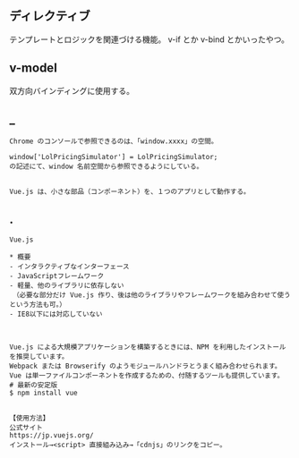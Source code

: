 ## ディレクティブ
テンプレートとロジックを関連づける機能。
v-if とか v-bind とかいったやつ。



## v-model
双方向バインディングに使用する。



## _
```
Chrome のコンソールで参照できるのは、「window.xxxx」の空間。

window['LolPricingSimulator'] = LolPricingSimulator;
の記述にて、window 名前空間から参照できるようにしている。


Vue.js は、小さな部品（コンポーネント）を、１つのアプリとして動作する。
```

## .
```
Vue.js

* 概要
- インタラクティブなインターフェース
- JavaScriptフレームワーク
- 軽量、他のライブラリに依存しない
　（必要な部分だけ Vue.js 作り、後は他のライブラリやフレームワークを組み合わせて使うという方法も可。）
- IE8以下には対応していない



Vue.js による大規模アプリケーションを構築するときには、NPM を利用したインストールを推奨しています。 
Webpack または Browserify のようモジュールハンドラとうまく組み合わせられます。 
Vue は単一ファイルコンポーネントを作成するための、付随するツールも提供しています。
# 最新の安定版
$ npm install vue


【使用方法】
公式サイト
https://jp.vuejs.org/
インストール→<script> 直接組み込み→「cdnjs」のリンクをコピー。

```

